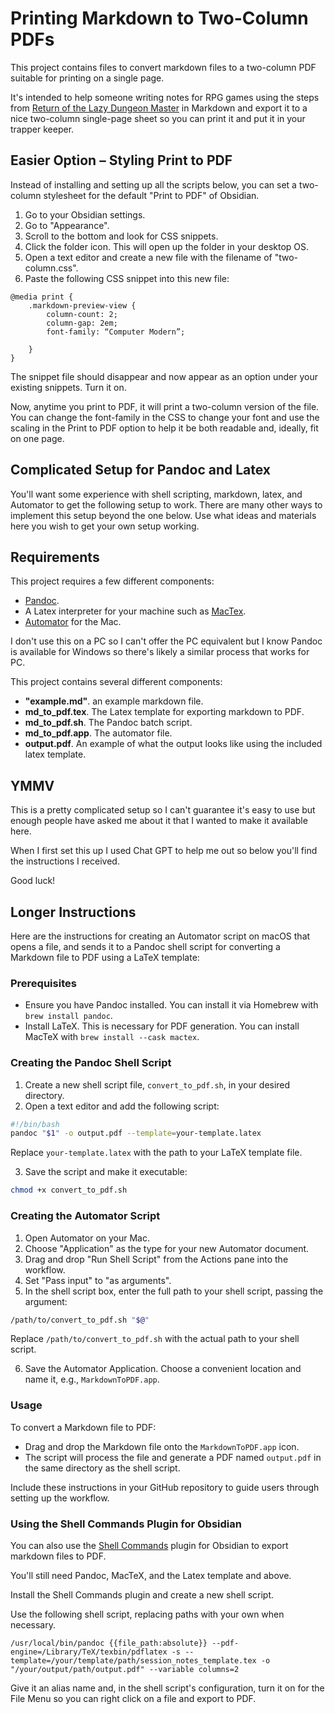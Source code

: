 # Printing Markdown to Two-Column PDFs

This project contains files to convert markdown files to a two-column PDF suitable for printing on a single page.

It's intended to help someone writing notes for RPG games using the steps from [Return of the Lazy Dungeon Master](https://shop.slyflourish.com/products/return-of-the-lazy-dungeon-master) in Markdown and export it to a nice two-column single-page sheet so you can print it and put it in your trapper keeper.

## Easier Option – Styling Print to PDF

Instead of installing and setting up all the scripts below, you can set a two-column stylesheet for the default "Print to PDF" of Obsidian.

1. Go to your Obsidian settings.
2. Go to "Appearance".
3. Scroll to the bottom and look for CSS snippets.
4. Click the folder icon. This will open up the folder in your desktop OS.
5. Open a text editor and create a new file with the filename of "two-column.css".
6. Paste the following CSS snippet into this new file:

```
@media print {
    .markdown-preview-view {
        column-count: 2;
        column-gap: 2em;
		font-family: “Computer Modern”;
		
    }
}
```

The snippet file should disappear and now appear as an option under your existing snippets. Turn it on.

Now, anytime you print to PDF, it will print a two-column version of the file. You can change the font-family in the CSS to change your font and use the scaling in the Print to PDF option to help it be both readable and, ideally, fit on one page.

## Complicated Setup for Pandoc and Latex

You'll want some experience with shell scripting, markdown, latex, and Automator to get the following setup to work. There are many other ways to implement this setup beyond the one below. Use what ideas and materials here you wish to get your own setup working.

## Requirements

This project requires a few different components:

- [Pandoc](https://github.com/jgm/pandoc/blob/main/INSTALL.md).
- A Latex interpreter for your machine such as [MacTex](https://tug.org/mactex/).
- [Automator](https://en.wikipedia.org/wiki/Automator_(macOS)) for the Mac.

I don't use this on a PC so I can't offer the PC equivalent but I know Pandoc is available for Windows so there's likely a similar process that works for PC.

This project contains several different components:

- **"example.md"**. an example markdown file.
- **md_to_pdf.tex**. The Latex template for exporting markdown to PDF.
- **md_to_pdf.sh**. The Pandoc batch script.
- **md_to_pdf.app**. The automator file.
- **output.pdf**. An example of what the output looks like using the included latex template.

## YMMV

This is a pretty complicated setup so I can't guarantee it's easy to use but enough people have asked me about it that I wanted to make it available here.

When I first set this up I used Chat GPT to help me out so below you'll find the instructions I received.

Good luck!

## Longer Instructions

Here are the instructions for creating an Automator script on macOS that opens a file, and sends it to a Pandoc shell script for converting a Markdown file to PDF using a LaTeX template:

### Prerequisites

- Ensure you have Pandoc installed. You can install it via Homebrew with `brew install pandoc`.
- Install LaTeX. This is necessary for PDF generation. You can install MacTeX with `brew install --cask mactex`.

### Creating the Pandoc Shell Script

1. Create a new shell script file, `convert_to_pdf.sh`, in your desired directory.
2. Open a text editor and add the following script:

```bash
#!/bin/bash
pandoc "$1" -o output.pdf --template=your-template.latex
```
Replace `your-template.latex` with the path to your LaTeX template file.

3. Save the script and make it executable:
```bash
chmod +x convert_to_pdf.sh
```

### Creating the Automator Script

1. Open Automator on your Mac.
2. Choose "Application" as the type for your new Automator document.
3. Drag and drop "Run Shell Script" from the Actions pane into the workflow.
4. Set "Pass input" to "as arguments".
5. In the shell script box, enter the full path to your shell script, passing the argument:

```bash
/path/to/convert_to_pdf.sh "$@"
```

Replace `/path/to/convert_to_pdf.sh` with the actual path to your shell script.

6. Save the Automator Application. Choose a convenient location and name it, e.g., `MarkdownToPDF.app`.

### Usage

To convert a Markdown file to PDF:
- Drag and drop the Markdown file onto the `MarkdownToPDF.app` icon.
- The script will process the file and generate a PDF named `output.pdf` in the same directory as the shell script.

Include these instructions in your GitHub repository to guide users through setting up the workflow.

### Using the Shell Commands Plugin for Obsidian

You can also use the [Shell Commands](https://github.com/Taitava/obsidian-shellcommands) plugin for Obsidian to export markdown files to PDF.

You'll still need Pandoc, MacTeX, and the Latex template and above.

Install the Shell Commands plugin and create a new shell script.

Use the following shell script, replacing paths with your own when necessary.

```
/usr/local/bin/pandoc {{file_path:absolute}} --pdf-engine=/Library/TeX/texbin/pdflatex -s --template=/your/template/path/session_notes_template.tex -o "/your/output/path/output.pdf" --variable columns=2
```

Give it an alias name and, in the shell script's configuration, turn it on for the File Menu so you can right click on a file and export to PDF.
